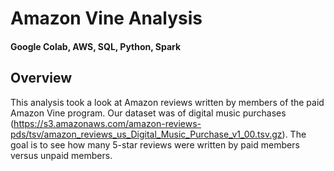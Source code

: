 # Amazon Vine Analysis
#### Google Colab, AWS, SQL, Python, Spark

## Overview
This analysis took a look at Amazon reviews written by members of the paid Amazon Vine program. Our dataset was of digital music purchases (https://s3.amazonaws.com/amazon-reviews-pds/tsv/amazon_reviews_us_Digital_Music_Purchase_v1_00.tsv.gz). The goal is to see how many 5-star reviews were written by paid members versus unpaid members.

## 
